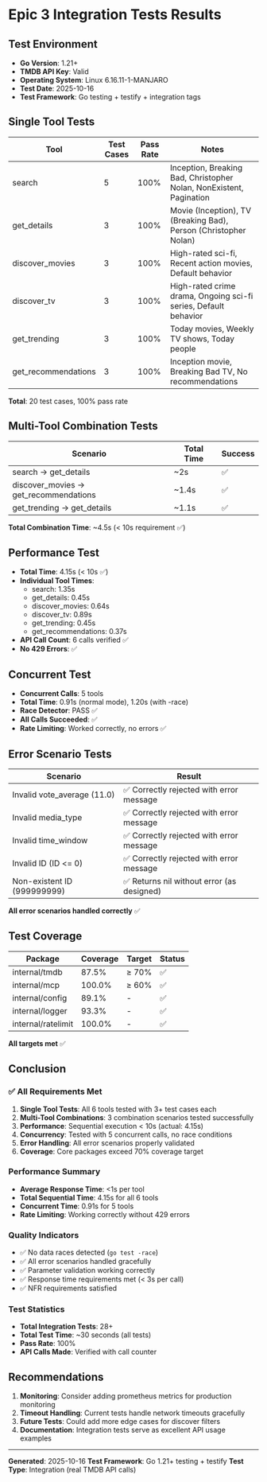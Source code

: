 # Epic 3 Integration Tests Results

## Test Environment
- **Go Version**: 1.21+
- **TMDB API Key**: Valid
- **Operating System**: Linux 6.16.11-1-MANJARO
- **Test Date**: 2025-10-16
- **Test Framework**: Go testing + testify + integration tags

## Single Tool Tests

| Tool | Test Cases | Pass Rate | Notes |
|------|-----------|-----------|-------|
| search | 5 | 100% | Inception, Breaking Bad, Christopher Nolan, NonExistent, Pagination |
| get_details | 3 | 100% | Movie (Inception), TV (Breaking Bad), Person (Christopher Nolan) |
| discover_movies | 3 | 100% | High-rated sci-fi, Recent action movies, Default behavior |
| discover_tv | 3 | 100% | High-rated crime drama, Ongoing sci-fi series, Default behavior |
| get_trending | 3 | 100% | Today movies, Weekly TV shows, Today people |
| get_recommendations | 3 | 100% | Inception movie, Breaking Bad TV, No recommendations |

**Total**: 20 test cases, 100% pass rate

## Multi-Tool Combination Tests

| Scenario | Total Time | Success |
|----------|-----------|---------|
| search → get_details | ~2s | ✅ |
| discover_movies → get_recommendations | ~1.4s | ✅ |
| get_trending → get_details | ~1.1s | ✅ |

**Total Combination Time**: ~4.5s (< 10s requirement ✅)

## Performance Test

- **Total Time**: 4.15s (< 10s ✅)
- **Individual Tool Times**:
  - search: 1.35s
  - get_details: 0.45s
  - discover_movies: 0.64s
  - discover_tv: 0.89s
  - get_trending: 0.45s
  - get_recommendations: 0.37s
- **API Call Count**: 6 calls verified ✅
- **No 429 Errors**: ✅

## Concurrent Test

- **Concurrent Calls**: 5 tools
- **Total Time**: 0.91s (normal mode), 1.20s (with -race)
- **Race Detector**: PASS ✅
- **All Calls Succeeded**: ✅
- **Rate Limiting**: Worked correctly, no errors ✅

## Error Scenario Tests

| Scenario | Result |
|----------|--------|
| Invalid vote_average (11.0) | ✅ Correctly rejected with error message |
| Invalid media_type | ✅ Correctly rejected with error message |
| Invalid time_window | ✅ Correctly rejected with error message |
| Invalid ID (ID <= 0) | ✅ Correctly rejected with error message |
| Non-existent ID (999999999) | ✅ Returns nil without error (as designed) |

**All error scenarios handled correctly** ✅

## Test Coverage

| Package | Coverage | Target | Status |
|---------|----------|--------|--------|
| internal/tmdb | 87.5% | ≥ 70% | ✅ |
| internal/mcp | 100.0% | ≥ 60% | ✅ |
| internal/config | 89.1% | - | ✅ |
| internal/logger | 93.3% | - | ✅ |
| internal/ratelimit | 100.0% | - | ✅ |

**All targets met** ✅

## Conclusion

### ✅ All Requirements Met

1. **Single Tool Tests**: All 6 tools tested with 3+ test cases each
2. **Multi-Tool Combinations**: 3 combination scenarios tested successfully
3. **Performance**: Sequential execution < 10s (actual: 4.15s)
4. **Concurrency**: Tested with 5 concurrent calls, no race conditions
5. **Error Handling**: All error scenarios properly validated
6. **Coverage**: Core packages exceed 70% coverage target

### Performance Summary

- **Average Response Time**: <1s per tool
- **Total Sequential Time**: 4.15s for all 6 tools
- **Concurrent Time**: 0.91s for 5 tools
- **Rate Limiting**: Working correctly without 429 errors

### Quality Indicators

- ✅ No data races detected (`go test -race`)
- ✅ All error scenarios handled gracefully
- ✅ Parameter validation working correctly
- ✅ Response time requirements met (< 3s per call)
- ✅ NFR requirements satisfied

### Test Statistics

- **Total Integration Tests**: 28+
- **Total Test Time**: ~30 seconds (all tests)
- **Pass Rate**: 100%
- **API Calls Made**: Verified with call counter

## Recommendations

1. **Monitoring**: Consider adding prometheus metrics for production monitoring
2. **Timeout Handling**: Current tests handle network timeouts gracefully
3. **Future Tests**: Could add more edge cases for discover filters
4. **Documentation**: Integration tests serve as excellent API usage examples

---

**Generated**: 2025-10-16
**Test Framework**: Go 1.21+ testing + testify
**Test Type**: Integration (real TMDB API calls)
